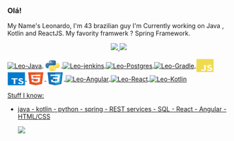 ### Olá!

My Name's Leonardo, I'm 43 brazilian guy
I'm Currently working on Java , Kotlin and ReactJS.
My favority framwerk ? Spring Framework.

<div align="center">
  <a href="https://github.com/leonardopereirajr">
  <img height="180em" src="https://github-readme-stats.vercel.app/api?username=leonardopereirajr&show_icons=true&theme=gruvbox&include_all_commits=true&count_private=true"/>
  <img height="180em" src="https://github-readme-stats.vercel.app/api/top-langs/?username=leonardopereirajr&layout=compact&langs_count=7&theme=gruvbox"/>
</div>
  <div style="display: inline_block"><br>
    <img align="center" alt="Leo-Java" height="30" width="40"src="https://cdn.jsdelivr.net/gh/devicons/devicon/icons/java/java-original-wordmark.svg" />
    <img align="center" alt="Leo-Python" height="30" width="40" src="https://raw.githubusercontent.com/devicons/devicon/master/icons/python/python-original.svg">
    <img align="center" alt="Leo-jenkins" height="30" width="40"src="https://cdn.jsdelivr.net/gh/devicons/devicon/icons/jenkins/jenkins-original.svg" />
    <img align="center" alt="Leo-Postgres" height="30" width="40"src="https://cdn.jsdelivr.net/gh/devicons/devicon/icons/postgresql/postgresql-original.svg" />
    <img align="center" alt="Leo-Gradle" height="30" width="40"src="https://cdn.jsdelivr.net/gh/devicons/devicon/icons/gradle/gradle-plain.svg" />
  <img align="center" alt="Leo-Js" height="30" width="40" src="https://raw.githubusercontent.com/devicons/devicon/master/icons/javascript/javascript-plain.svg">
  <img align="center" alt="Leo-Ts" height="30" width="40" src="https://raw.githubusercontent.com/devicons/devicon/master/icons/typescript/typescript-plain.svg">
  <img align="center" alt="Leo-HTML" height="30" width="40" src="https://raw.githubusercontent.com/devicons/devicon/master/icons/html5/html5-original.svg">
  <img align="center" alt="Leo-CSS" height="30" width="40" src="https://raw.githubusercontent.com/devicons/devicon/master/icons/css3/css3-original.svg">
    <img align="center" alt="Leo-Angular" height="30" width="40"src="https://cdn.jsdelivr.net/gh/devicons/devicon/icons/angularjs/angularjs-original.svg" >
    <img align="center" alt="Leo-React" height="30" width="40"src="https://cdn.jsdelivr.net/gh/devicons/devicon/icons/react/react-original-wordmark.svg"/>
    <img align="center" alt="Leo-Kotlin" height="30" width="40"src="https://cdn.jsdelivr.net/gh/devicons/devicon/icons/kotlin/kotlin-original.svg"  />
  
</div>

Stuff I know:

- java  - kotlin  - python - spring  - REST services - SQL  - React   - Angular  - HTML/CSS

  
  <a href="https://www.linkedin.com/in/leonardo-pereira-empreendedor" target="_blank"><img src="https://img.shields.io/badge/-LinkedIn-%230077B5?style=for-the-badge&logo=linkedin&logoColor=white" target="_blank"></a> 
